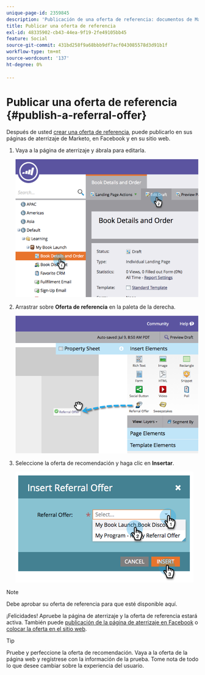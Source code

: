 ```yaml
---
unique-page-id: 2359845
description: 'Publicación de una oferta de referencia: documentos de Marketo, documentación del producto'
title: Publicar una oferta de referencia
exl-id: 48335902-cb43-44ea-9f19-2fe49105bb45
feature: Social
source-git-commit: 431bd258f9a68bbb9df7acf043085578d3d91b1f
workflow-type: tm+mt
source-wordcount: '137'
ht-degree: 0%

---
```


# Publicar una oferta de referencia {#publish-a-referral-offer}

Después de usted [crear una oferta de referencia](/help/marketo/product-docs/demand-generation/social/referral-offers/create-a-referral-offer.md), puede publicarlo en sus páginas de aterrizaje de Marketo, en Facebook y en su sitio web.

1. Vaya a la página de aterrizaje y ábrala para editarla.

   ![](assets/image2014-9-19-11-3a15-3a30.png)

1. Arrastrar sobre **Oferta de referencia** en la paleta de la derecha.

   ![](assets/image2014-9-19-11-3a15-3a42.png)

1. Seleccione la oferta de recomendación y haga clic en **Insertar**.

   ![](assets/image2014-9-19-11-3a15-3a52.png)

>[!NOTE]
>
>Debe aprobar su oferta de referencia para que esté disponible aquí.

¡Felicidades! Apruebe la página de aterrizaje y la oferta de referencia estará activa. También puede [publicación de la página de aterrizaje en Facebook](/help/marketo/product-docs/demand-generation/facebook/publish-landing-pages-to-facebook.md) o [colocar la oferta en el sitio web](/help/marketo/product-docs/demand-generation/social/social-functions/deploy-social-on-your-website.md).

>[!TIP]
>
>Pruebe y perfeccione la oferta de recomendación. Vaya a la oferta de la página web y regístrese con la información de la prueba. Tome nota de todo lo que desee cambiar sobre la experiencia del usuario.
